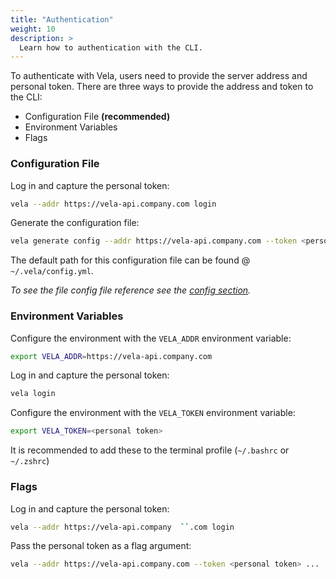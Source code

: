 ```yaml
---
title: "Authentication"
weight: 10
description: >
  Learn how to authentication with the CLI.
---
```


To authenticate with Vela, users need to provide the server address and personal token. There are three ways to provide the address and token to the CLI:

* Configuration File **(recommended)**
* Environment Variables
* Flags

### Configuration File

Log in and capture the personal token:

```sh
vela --addr https://vela-api.company.com login
```

Generate the configuration file:

```sh
vela generate config --addr https://vela-api.company.com --token <personal token>
```

The default path for this configuration file can be found @ `~/.vela/config.yml`.

_To see the file config file reference see the [config section](/vela/doc-site/reference/cli/config)._

### Environment Variables

Configure the environment with the `VELA_ADDR` environment variable:

```sh
export VELA_ADDR=https://vela-api.company.com
```

Log in and capture the personal token:

```sh
vela login
```

Configure the environment with the `VELA_TOKEN` environment variable:

```sh
export VELA_TOKEN=<personal token>
```

It is recommended to add these to the terminal profile (`~/.bashrc` or `~/.zshrc`)

### Flags

Log in and capture the personal token:

```sh
vela --addr https://vela-api.company  ``.com login
```

Pass the personal token as a flag argument:

```sh
vela --addr https://vela-api.company.com --token <personal token> ...
```
